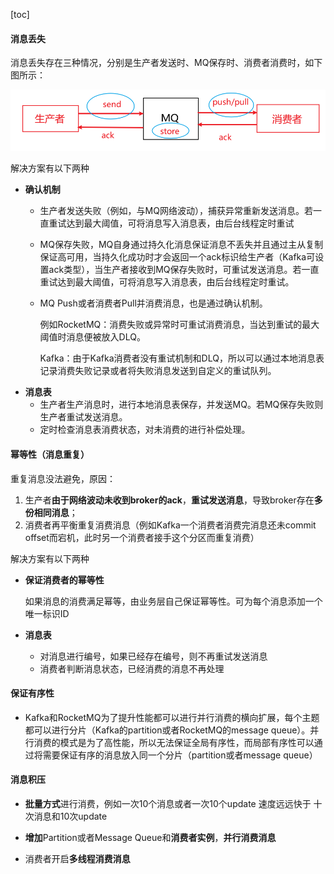 [toc]

#### 消息丢失

消息丢失存在三种情况，分别是生产者发送时、MQ保存时、消费者消费时，如下图所示：

![image-20220327203728966](images/image-20220327203728966.png)

解决方案有以下两种

- **确认机制**
  - 生产者发送失败（例如，与MQ网络波动），捕获异常重新发送消息。若一直重试达到最大阈值，可将消息写入消息表，由后台线程定时重试
  
  - MQ保存失败，MQ自身通过持久化消息保证消息不丢失并且通过主从复制保证高可用，当持久化成功时才会返回一个ack标识给生产者（Kafka可设置ack类型），当生产者接收到MQ保存失败时，可重试发送消息。若一直重试达到最大阈值，可将消息写入消息表，由后台线程定时重试。
  
  - MQ Push或者消费者Pull并消费消息，也是通过确认机制。
  
    例如RocketMQ：消费失败或异常时可重试消费消息，当达到重试的最大阈值时消息便被放入DLQ。
  
    Kafka：由于Kafka消费者没有重试机制和DLQ，所以可以通过本地消息表记录消费失败记录或者将失败消息发送到自定义的重试队列。
- **消息表**
  - 生产者生产消息时，进行本地消息表保存，并发送MQ。若MQ保存失败则生产者重试发送消息。
  - 定时检查消息表消费状态，对未消费的进行补偿处理。





#### 幂等性（消息重复）

重复消息没法避免，原因：

1. 生产者**由于网络波动未收到broker的ack**，**重试发送消息**，导致broker存在**多份相同消息**；
2. 消费者再平衡重复消费消息（例如Kafka一个消费者消费完消息还未commit offset而宕机，此时另一个消费者接手这个分区而重复消费）

解决方案有以下两种

- **保证消费者的幂等性**

  如果消息的消费满足幂等，由业务层自己保证幂等性。可为每个消息添加一个唯一标识ID

- **消息表**
  - 对消息进行编号，如果已经存在编号，则不再重试发送消息
  - 消费者判断消息状态，已经消费的消息不再处理



#### 保证有序性

- Kafka和RocketMQ为了提升性能都可以进行并行消费的横向扩展，每个主题都可以进行分片（Kafka的partition或者RocketMQ的message queue）。并行消费的模式是为了高性能，所以无法保证全局有序性，而局部有序性可以通过将需要保证有序的消息放入同一个分片（partition或者message queue）



#### 消息积压

- **批量方式**进行消费，例如一次10个消息或者一次10个update    速度远远快于    十次消息和10次update
- **增加**Partition或者Message Queue和**消费者实例**，**并行消费消息**

- 消费者开启**多线程消费消息**